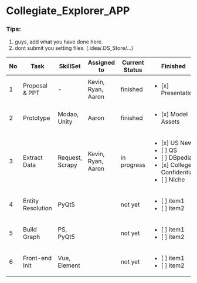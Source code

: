 # Collegiate_Explorer_APP

### Tips:
1. guys, add what you have done here.
2. dont submit you setting files. (.idea/.DS_Store/...)


| No|     Task       | SkillSet | Assigned to   | Current Status | Finished | 
|---|----------------|---------------|---------------|----------------|-----------|
| 1 |Proposal & PPT  | -  | Kevin, Ryan, Aaron | finished|  <ul><li>[x] Presentation</li>
| 2 |Prototype   | Modao, Unity  | Aaron | finished |  <ul><li>[x] Model Assets</li>
| 3 |Extract Data | Request, Scrapy  | Kevin, Ryan, Aaron | in progress|  <ul><li>[x] US News</li><li>[ ] QS</li><li>[ ] DBpedia</li><li>[x] College Confidential</li><li>[ ] Niche</li></ul>
| 4 |Entity Resolution | PyQt5  |  | not yet |  <ul><li>[ ] item1</li><li>[ ] item2</li></ul>
| 5 |Build Graph   | PS, PyQt5  |  | not yet |  <ul><li>[ ] item1</li><li>[ ] item2</li></ul>
| 6 |Front-end Init   | Vue, Element  |  | not yet |  <ul><li>[ ] item1</li><li>[ ] item2</li></ul>